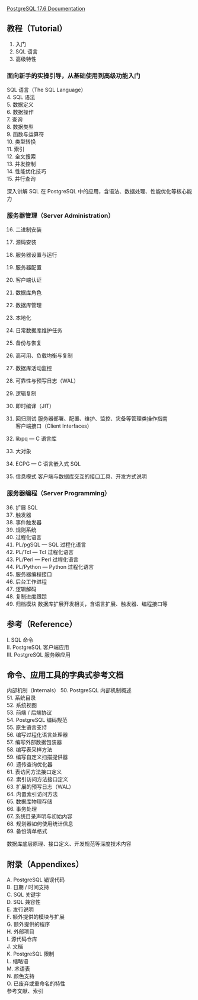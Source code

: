[PostgreSQL 17.6 Documentation](https://www.postgresql.org/docs/17/index.html)

## 教程（Tutorial）	
1. 入门  
2. SQL 语言  
3. 高级特性	

### 面向新手的实操引导，从基础使用到高级功能入门  
SQL 语言（The SQL Language）	
4. SQL 语法  
5. 数据定义  
6. 数据操作  
7. 查询  
8. 数据类型  
9. 函数与运算符  
10. 类型转换  
11. 索引  
12. 全文搜索  
13. 并发控制  
14. 性能优化技巧  
15. 并行查询	

深入讲解 SQL 在 PostgreSQL 中的应用，含语法、数据处理、性能优化等核心能力  


### 服务器管理（Server Administration）	
16. 二进制安装  
17. 源码安装  
18. 服务器设置与运行  
19. 服务器配置  
20. 客户端认证  
21. 数据库角色  
22. 数据库管理  
23. 本地化  
24. 日常数据库维护任务  
25. 备份与恢复  
26. 高可用、负载均衡与复制  
27. 数据库活动监控  
28. 可靠性与预写日志（WAL）  
29. 逻辑复制  
30. 即时编译（JIT）  
31. 回归测试	服务器部署、配置、维护、监控、灾备等管理类操作指南  
客户端接口（Client Interfaces）	

32. libpq — C 语言库  
33. 大对象  
34. ECPG — C 语言嵌入式 SQL  
35. 信息模式	客户端与数据库交互的接口工具、开发方式说明  


### 服务器编程（Server Programming）	
36. 扩展 SQL  
37. 触发器  
38. 事件触发器  
39. 规则系统  
40. 过程化语言  
41. PL/pgSQL — SQL 过程化语言  
42. PL/Tcl — Tcl 过程化语言  
43. PL/Perl — Perl 过程化语言  
44. PL/Python — Python 过程化语言  
45. 服务器编程接口  
46. 后台工作进程  
47. 逻辑解码  
48. 复制进度跟踪  
49. 归档模块	数据库扩展开发相关，含语言扩展、触发器、编程接口等  


## 参考（Reference）	
I. SQL 命令  
II. PostgreSQL 客户端应用  
III. PostgreSQL 服务器应用	

## 命令、应用工具的字典式参考文档  
内部机制（Internals）	
50. PostgreSQL 内部机制概述  
51. 系统目录  
52. 系统视图  
53. 前端 / 后端协议  
54. PostgreSQL 编码规范  
55. 原生语言支持  
56. 编写过程化语言处理器  
57. 编写外部数据包装器  
58. 编写表采样方法  
59. 编写自定义扫描提供器  
60. 遗传查询优化器  
61. 表访问方法接口定义  
62. 索引访问方法接口定义  
63. 扩展的预写日志（WAL）  
64. 内置索引访问方法  
65. 数据库物理存储  
66. 事务处理  
67. 系统目录声明与初始内容  
68. 规划器如何使用统计信息  
69. 备份清单格式	

数据库底层原理、接口定义、开发规范等深度技术内容

## 附录（Appendixes）	
A. PostgreSQL 错误代码  
B. 日期 / 时间支持  
C. SQL 关键字  
D. SQL 兼容性  
E. 发行说明  
F. 额外提供的模块与扩展  
G. 额外提供的程序  
H. 外部项目  
I. 源代码仓库  
J. 文档  
K. PostgreSQL 限制  
L. 缩略语  
M. 术语表  
N. 颜色支持  
O. 已废弃或重命名的特性  
参考文献、索引

